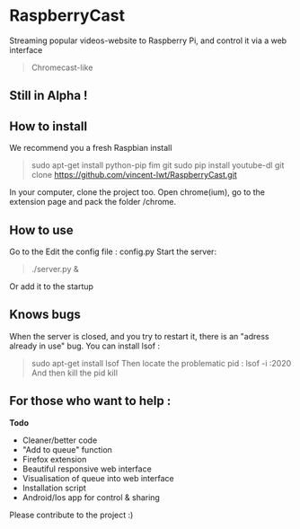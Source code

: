 # RaspberryCast
Streaming popular videos-website to Raspberry Pi, and control it via a web interface
> Chromecast-like

## Still in Alpha !

## How to install

We recommend you a fresh Raspbian install

>sudo apt-get install python-pip fim git
>sudo pip install youtube-dl
>git clone https://github.com/vincent-lwt/RaspberryCast.git

In your computer, clone the project too. Open chrome(ium), go to the extension page and pack the folder /chrome.
 

## How to use

Go to the 
Edit the config file : config.py
Start the server:
>./server.py &

Or add it to the startup

## Knows bugs

When the server is closed, and you try to restart it, there is an "adress already in use" bug.
You can install lsof :
>sudo apt-get install lsof
Then locate the problematic pid :
>lsof -i :2020
And then kill the pid
>kill <pid>

## For those who want to help :

**Todo**

- Cleaner/better code
- "Add to queue" function
- Firefox extension
- Beautiful responsive web interface
- Visualisation of queue into web interface
- Installation script 
- Android/Ios app for control & sharing

Please contribute to the project :)
